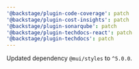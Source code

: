 ```yaml
---
'@backstage/plugin-code-coverage': patch
'@backstage/plugin-cost-insights': patch
'@backstage/plugin-sonarqube': patch
'@backstage/plugin-techdocs-react': patch
'@backstage/plugin-techdocs': patch
---
```


Updated dependency `@mui/styles` to `^5.0.0`.
